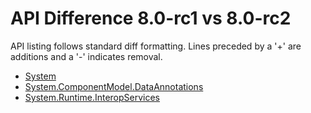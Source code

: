 # API Difference 8.0-rc1 vs 8.0-rc2

API listing follows standard diff formatting.
Lines preceded by a '+' are additions and a '-' indicates removal.

* [System](8.0-rc2_System.md)
* [System.ComponentModel.DataAnnotations](8.0-rc2_System.ComponentModel.DataAnnotations.md)
* [System.Runtime.InteropServices](8.0-rc2_System.Runtime.InteropServices.md)
